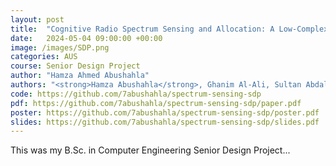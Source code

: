 ```yaml
---
layout: post
title:  "Cognitive Radio Spectrum Sensing and Allocation: A Low-Complexity Deep Learning Approach"
date:   2024-05-04 09:00:00 +00:00
image: /images/SDP.png
categories: AUS
course: Senior Design Project
author: "Hamza Ahmed Abushahla"
authors: "<strong>Hamza Abushahla</strong>, Ghanim Al-Ali, Sultan Abdalla, Muhammad Ismail Sadaqat, Mohamed AlHajri, Taha Landolsi"
code: https://github.com/7abushahla/spectrum-sensing-sdp
pdf: https://github.com/7abushahla/spectrum-sensing-sdp/paper.pdf
poster: https://github.com/7abushahla/spectrum-sensing-sdp/poster.pdf
slides: https://github.com/7abushahla/spectrum-sensing-sdp/slides.pdf
---
```

This was my B.Sc. in Computer Engineering Senior Design Project...